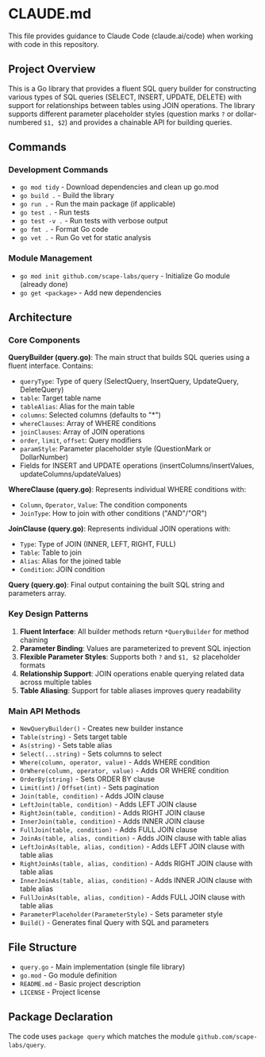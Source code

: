 # CLAUDE.md

This file provides guidance to Claude Code (claude.ai/code) when working with code in this repository.

## Project Overview

This is a Go library that provides a fluent SQL query builder for constructing various types of SQL queries (SELECT, INSERT, UPDATE, DELETE) with support for relationships between tables using JOIN operations. The library supports different parameter placeholder styles (question marks `?` or dollar-numbered `$1, $2`) and provides a chainable API for building queries.

## Commands

### Development Commands
- `go mod tidy` - Download dependencies and clean up go.mod
- `go build .` - Build the library
- `go run .` - Run the main package (if applicable)
- `go test .` - Run tests
- `go test -v .` - Run tests with verbose output
- `go fmt .` - Format Go code
- `go vet .` - Run Go vet for static analysis

### Module Management
- `go mod init github.com/scape-labs/query` - Initialize Go module (already done)
- `go get <package>` - Add new dependencies

## Architecture

### Core Components

**QueryBuilder (query.go)**: The main struct that builds SQL queries using a fluent interface. Contains:
- `queryType`: Type of query (SelectQuery, InsertQuery, UpdateQuery, DeleteQuery)
- `table`: Target table name
- `tableAlias`: Alias for the main table
- `columns`: Selected columns (defaults to "*")
- `whereClauses`: Array of WHERE conditions
- `joinClauses`: Array of JOIN operations
- `order`, `limit`, `offset`: Query modifiers
- `paramStyle`: Parameter placeholder style (QuestionMark or DollarNumber)
- Fields for INSERT and UPDATE operations (insertColumns/insertValues, updateColumns/updateValues)

**WhereClause (query.go)**: Represents individual WHERE conditions with:
- `Column`, `Operator`, `Value`: The condition components
- `JoinType`: How to join with other conditions (\"AND\"/\"OR\")

**JoinClause (query.go)**: Represents individual JOIN operations with:
- `Type`: Type of JOIN (INNER, LEFT, RIGHT, FULL)
- `Table`: Table to join
- `Alias`: Alias for the joined table
- `Condition`: JOIN condition

**Query (query.go)**: Final output containing the built SQL string and parameters array.

### Key Design Patterns

1. **Fluent Interface**: All builder methods return `*QueryBuilder` for method chaining
2. **Parameter Binding**: Values are parameterized to prevent SQL injection
3. **Flexible Parameter Styles**: Supports both `?` and `$1, $2` placeholder formats
4. **Relationship Support**: JOIN operations enable querying related data across multiple tables
5. **Table Aliasing**: Support for table aliases improves query readability

### Main API Methods
- `NewQueryBuilder()` - Creates new builder instance
- `Table(string)` - Sets target table
- `As(string)` - Sets table alias
- `Select(...string)` - Sets columns to select
- `Where(column, operator, value)` - Adds WHERE condition
- `OrWhere(column, operator, value)` - Adds OR WHERE condition
- `OrderBy(string)` - Sets ORDER BY clause
- `Limit(int)` / `Offset(int)` - Sets pagination
- `Join(table, condition)` - Adds JOIN clause
- `LeftJoin(table, condition)` - Adds LEFT JOIN clause
- `RightJoin(table, condition)` - Adds RIGHT JOIN clause
- `InnerJoin(table, condition)` - Adds INNER JOIN clause
- `FullJoin(table, condition)` - Adds FULL JOIN clause
- `JoinAs(table, alias, condition)` - Adds JOIN clause with table alias
- `LeftJoinAs(table, alias, condition)` - Adds LEFT JOIN clause with table alias
- `RightJoinAs(table, alias, condition)` - Adds RIGHT JOIN clause with table alias
- `InnerJoinAs(table, alias, condition)` - Adds INNER JOIN clause with table alias
- `FullJoinAs(table, alias, condition)` - Adds FULL JOIN clause with table alias
- `ParameterPlaceholder(ParameterStyle)` - Sets parameter style
- `Build()` - Generates final Query with SQL and parameters

## File Structure

- `query.go` - Main implementation (single file library)
- `go.mod` - Go module definition
- `README.md` - Basic project description
- `LICENSE` - Project license

## Package Declaration

The code uses `package query` which matches the module `github.com/scape-labs/query`.
